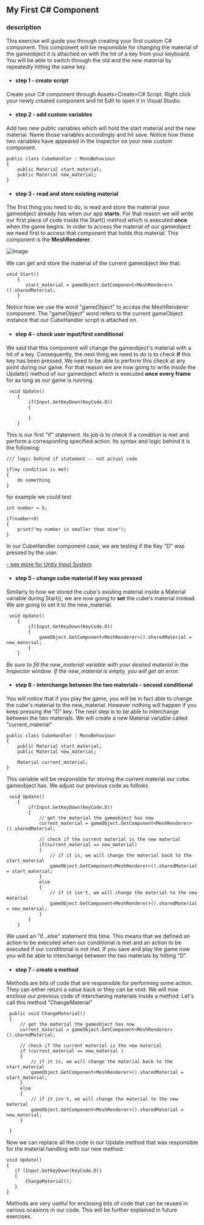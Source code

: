 ## My First C# Component

### description

This exercise will guide you through creating your first custom C# component. This component will be responsible for changing the material of the gameobject it is attached on with the hit of a key from your keyboard. You will be able to switch through the old and the new material by repeatedly hitting the same key.

>

* #### step 1 - create script
Create your C# component through Assets>Create>C# Script. Right click your newly created component and hit Edit to open it in Visual Studio. 

* #### step 2 - add custom variables
Add two new public variables which will hold the start material and the new material. Name those variables accordingly and hit save. Notice how these two variables have appeared in the Inspector on your new custom component.
```
public class CubeHandler : MonoBehaviour
{
    public Material start_material;
    public Material new_material;
}
```

* #### step 3 - read and store existing material
The first thing you need to do, is read and store the material your gameobject already has when our app **starts**. For that reason we will write our first piece of code inside the Start() method which is executed **once** when the game begins. In order to access the material of our gameobject we need first to access that component that holds this material. This component is the **MeshRenderer**.

![Image](https://raw.githubusercontent.com/EleanaGrimshaw/unity-basic-training/master/Image%20Links/meshrenderer.JPG)

We can get and store the material of the current gameobject like that:
```
void Start()
    {
       start_material = gameObject.GetComponent<MeshRenderer>().sharedMaterial;
    }
```
Notice how we use the word "gameObject" to access the MeshRenderer component. The "gameObject" word refers to the current gameObject instance that our CubeHandler script is attached on. 

* #### step 4 - check user input/first conditional
We said that this component will change the gameobject's material with a hit of a key. Consequently, the next thing we need to do is to check **if** this key has been pressed. We need to be able to perform this check at any point during our game. For that reason we are now going to write inside the Update() method of our gameobject which is executed **once every frame** for as long as our game is running. 
```
 void Update()
    {
        if(Input.GetKeyDown(KeyCode.D))
        {
            
        }
    }
```
   
This is our first "if" statement. Its job is to check if a condition is met and perform a corresponfing specified action. Its syntax and logic behind it is the following:
```
/// logic behind if statement -- not actual code

if(my condition is met)
{
    do something
}
```
for example we could test
```
int number = 5;

if(number<9)
{
    print("my number is smaller than nine");
}
```

In our CubeHandler component case, we are testing if the Key "D" was pressed by the user.

   [- see more for Unity Input System](https://docs.unity3d.com/ScriptReference/Input.html)
   
* #### step 5 - change cube material if key was pressed
Similarly to how we stored the cube's existing material inside a Material variable during Start(), we are now going to **set** the cube's material instead. We are going to set it to the new_material.
```
 void Update()
    {
        if(Input.GetKeyDown(KeyCode.D))
        {
            gameObject.GetComponent<MeshRenderer>().sharedMaterial = new_material;
        }
    }
```
   *Be sure to fill the new_material variable with your desired material in the Inspector window. If the new_material is empty, you will     get an error.*
   
* #### step 6 - interchange between the two materials - second conditional
You will notice that if you play the game, you will be in fact able to change the cube's material to the new_material. However nothing will happen if you keep pressing the "D" key. The next step is to be able to interchange between the two materials. 
We will create a new Material variable called "current_material"
```
public class CubeHandler : MonoBehaviour
{
    public Material start_material;
    public Material new_material;

    Material current_material;
}
```

This variable will be responsible for storing the current material our cobe gameobject has. We adjust our previous code as follows
```
 void Update()
    {
        if(Input.GetKeyDown(KeyCode.D))
        {
            // get the material the gameobject has now
            current_material = gameObject.GetComponent<MeshRenderer>().sharedMaterial;

            // check if the current material is the new material
            if(current_material == new_material)
            {
                // if it is, we will change the material back to the start_material
                gameObject.GetComponent<MeshRenderer>().sharedMaterial = start_material;
            }
            else
            {
                // if it isn't, we will change the material to the new material
                gameObject.GetComponent<MeshRenderer>().sharedMaterial = new_material;
            }
        }
    }
```
We used an "if...else" statement this time. This means that we defined an action to be executed when our conditional is met and an action to be executed if our conditional is not met. If you save and play the game now you will be able to interchange between the two materials by hitting "D".

* #### step 7 - create a method 
Methods are bits of code that are responsible for performing some action. They can either return a value back or they can be void. We will now enclose our previous code of interchaning materials inside a method. Let's call this method "ChangeMaterial"
```
 public void ChangeMaterial()
 {
     // get the material the gameobject has now
     current_material = gameObject.GetComponent<MeshRenderer>().sharedMaterial;

     // check if the current material is the new material
     if (current_material == new_material )
     {
         // if it is, we will change the material back to the start_material
         gameObject.GetComponent<MeshRenderer>().sharedMaterial = start_material;
     }
     else
     {
         // if it isn't, we will change the material to the new material
         gameObject.GetComponent<MeshRenderer>().sharedMaterial = new_material;
     }
       
 }
 ```
 
 Now we can replace all the code in our Update method that was responsible for the material handling with our new method:
 ```
 void Update()
 {
    if (Input.GetKeyDown(KeyCode.D))
    {
        ChangeMaterial();
    }
 }
```
Methods are very useful for enclosing bits of code that can be reused in various ocasions in our code. This will be further explained in future exercises.
